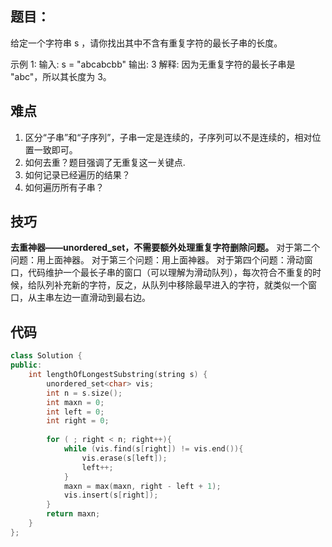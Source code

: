 ## 题目：
给定一个字符串 s ，请你找出其中不含有重复字符的最长子串的长度。

示例 1:
输入: s = "abcabcbb"
输出: 3 
解释: 因为无重复字符的最长子串是 "abc"，所以其长度为 3。

## 难点
1. 区分“子串”和“子序列”，子串一定是连续的，子序列可以不是连续的，相对位置一致即可。
2. 如何去重？题目强调了无重复这一关键点.
3. 如何记录已经遍历的结果？
4. 如何遍历所有子串？

## 技巧
**去重神器——unordered_set，不需要额外处理重复字符删除问题。**
对于第二个问题：用上面神器。
对于第三个问题：用上面神器。
对于第四个问题：滑动窗口，代码维护一个最长子串的窗口（可以理解为滑动队列），每次符合不重复的时候，给队列补充新的字符，反之，从队列中移除最早进入的字符，就类似一个窗口，从主串左边一直滑动到最右边。

## 代码
```c++
class Solution {
public:
    int lengthOfLongestSubstring(string s) {
        unordered_set<char> vis;
        int n = s.size();
        int maxn = 0;
        int left = 0;
        int right = 0;
        
        for ( ; right < n; right++){
            while (vis.find(s[right]) != vis.end()){
                vis.erase(s[left]);
                left++;
            }
            maxn = max(maxn, right - left + 1);
            vis.insert(s[right]);
        }
        return maxn;
    }
};


```